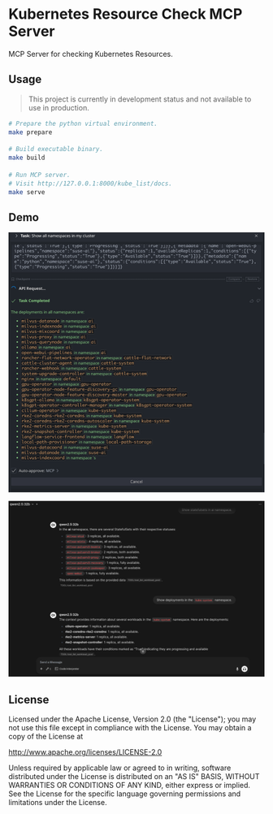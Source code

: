 # Kubernetes Resource Check MCP Server

MCP Server for checking Kubernetes Resources.

## Usage

> This project is currently in development status and not available to use in production.

```sh
# Prepare the python virtual environment.
make prepare

# Build executable binary.
make build

# Run MCP server.
# Visit http://127.0.0.1:8000/kube_list/docs.
make serve
```

## Demo

![](docs/images/demo-cline.png)

![](docs/images/demo-openwebui.png)

## License

Licensed under the Apache License, Version 2.0 (the "License");
you may not use this file except in compliance with the License.
You may obtain a copy of the License at

http://www.apache.org/licenses/LICENSE-2.0

Unless required by applicable law or agreed to in writing, software
distributed under the License is distributed on an "AS IS" BASIS,
WITHOUT WARRANTIES OR CONDITIONS OF ANY KIND, either express or implied.
See the License for the specific language governing permissions and
limitations under the License.
